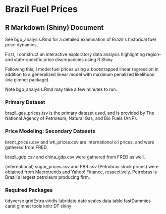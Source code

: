 # Brazil Fuel Prices
## R Markdown (Shiny) Document
See bgp_analysis.Rmd for a detailed examination of Brazil's historical fuel price dynamics.

First, I construct an interactive exploratory data analysis highlighting region- and state-specific
price discrepancies using R Shiny.

Following this, I model fuel prices using a bootstrapped linear regression in addition to a generalized
linear model with maximum penalized likelihood (via glmnet package).

Note bgp_analysis.Rmd may take a few minutes to run.

### Primary Dataset
brazil_gas_prices.tsv is the primary dataset used, and is provided by The National Agency of Petroleum, 
Natural Gas, and Bio Fuels (ANP).

### Price Modeling: Secondary Datasets
brent_prices.csv and wti_prices.csv are international oil prices, and were gathered from FRED.

brazil_gdp.csv and china_gdp.csv were gathered from FRED as well.

(international) sugar_prices.csv and PBR.csv (Petrobras stock prices) were obtained from Macrotrends and
Yahoo! Finance, respectively.  Petrobras is Brazil's largest petroleum producing firm.

### Required Packages
tidyverse
gridExtra
viridis
lubridate
date
scales
data.table
fastDummies
caret
glmnet
tools
knitr
DT
shiny
